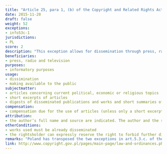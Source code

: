 ```yaml
---
title: "Article 25, para 1, (b) of the Copyright and Related Rights Act"
date: 2015-11-20
draft: false
weight: 52
exceptions:
- info53c-1
jurisdictions:
- PL
score: 2
description: "This exception allows for dissemination through press, radio and television and making works available to the public, for informatory purposes, against compensation, of already disseminated articles concerning current political, economic or religious topics, unless there is an express reservation that the further dissemination of those articles is prohibited. Short excerpts of such articles, however, as well as digests of disseminated publications and works and short summaries of disseminated works are covered by the exception without compensation being due and with no opt-out option for the rightsholder. The permitted use covers both the original versions of works as well as their translations." 
beneficiaries:
- press, radio and television
purposes: 
- informatory purposes
usage:
- dissimination
- making available to the public
subjectmatter:
- articles concerning current political, economic or religious topics
- short excerpts of articles
- digests of disseminated publications and works and short summaries of disseminated works
compensation:
- compensation due for the use of articles (unless only a short excerpt or a summary is used)
attribution: 
- the author’s full name and source are indicated. The author and the source should be indicated taking into account existing possibilities
otherConditions: 
- works used must be already disseminated
- the rightsholder can expressly reserve the right to forbid further dissemination of articles (they cannot, however, opt out of the re-use under the exception of short excerpts of such articles, digests of disseminated publications and works or short summaries of disseminated works)
remarks: "Poland has transposed the two exceptions in art.5.3.c. of the InfoSoc Direvctive in one provision, containing several different hypotheses based on different subject matter: e.g. reports for current events, short excerpts, digests and short summaries etc. can be used freely and for free; articles and parts of articles on current political, economic or religious topics can be re-used against payment of a statutory remuneration, unless the rightsholder has forbidden the re-use; while comments and photographs taken by reporters can be used freely against compensation, but the rightsholders cannot oppose the latter use. The provision of art. 25 is also cumulating to a certain extent the requirements for the two exceptions.<br /><br />In terms of beneficiaries, Polish case law has not been consistent. In one instance the Warsaw Administrative Court stipulated that the ‘press’ nature of a website was determined by its informatory purpose (Case n II SA/Wa 1885/07). However, in a later decision, the Gdansk Court of Appeal interpreted the term ‘press’ in a narrow sense, as ‘periodical publications that do not constitute a closed, homogeneous whole, appearing at least once a year, with a permanent title or name, a current number and a date. The above concept of press also includes the Internet press, however […] reprinting and posting of articles on a regular website can in no way be equated to the term ‘press’ indicated above' (Case n V ACa 687/15)."
link: http://www.copyright.gov.pl/pages/main-page/law-and-ordinances.php
---
```

